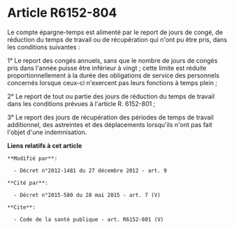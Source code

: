 # Article R6152-804

Le compte épargne-temps est alimenté par le report de jours de congé, de réduction du temps de travail ou de récupération qui
n'ont pu être pris, dans les conditions suivantes : 

1° Le report des congés annuels, sans que le nombre de jours de congés pris dans l'année puisse être inférieur à vingt ;
cette limite est réduite proportionnellement à la durée des obligations de service des personnels concernés lorsque ceux-ci
n'exercent pas leurs fonctions à temps plein ; 

2° Le report de tout ou partie des jours de réduction du temps de travail dans les conditions prévues à l'article R.
6152-801 ; 

3° Le report des jours de récupération des périodes de temps de travail additionnel, des astreintes et des déplacements
lorsqu'ils n'ont pas fait l'objet d'une indemnisation.

**Liens relatifs à cet article**

	**Modifié par**:

	  - Décret n°2012-1481 du 27 décembre 2012 - art. 9

	**Cité par**:

	  - Décret n°2015-580 du 28 mai 2015 - art. 7 (V)

	**Cite**:

	  - Code de la santé publique - art. R6152-801 (V)
